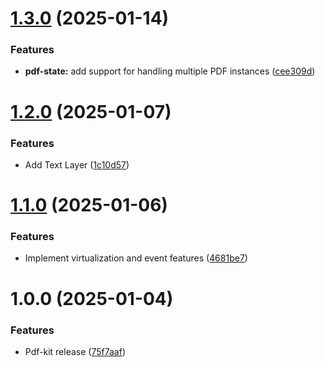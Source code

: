 # [1.3.0](https://github.com/AmanKrr/pdf-kit/compare/v1.2.0...v1.3.0) (2025-01-14)


### Features

* **pdf-state:** add support for handling multiple PDF instances ([cee309d](https://github.com/AmanKrr/pdf-kit/commit/cee309ded6adeeeebc850bdaafba35d36f0fd418))

# [1.2.0](https://github.com/AmanKrr/pdf-kit/compare/v1.1.0...v1.2.0) (2025-01-07)


### Features

* Add Text Layer ([1c10d57](https://github.com/AmanKrr/pdf-kit/commit/1c10d5750dc05da620b7602c4957861d6de03710))

# [1.1.0](https://github.com/AmanKrr/pdf-kit/compare/v1.0.0...v1.1.0) (2025-01-06)


### Features

* Implement virtualization and event features ([4681be7](https://github.com/AmanKrr/pdf-kit/commit/4681be70e5d25956c237caa9921106f53e592805))

# 1.0.0 (2025-01-04)


### Features

* Pdf-kit release ([75f7aaf](https://github.com/AmanKrr/pdf-kit/commit/75f7aaf082f6496c663e8ec4fc453b556e1d282d))
